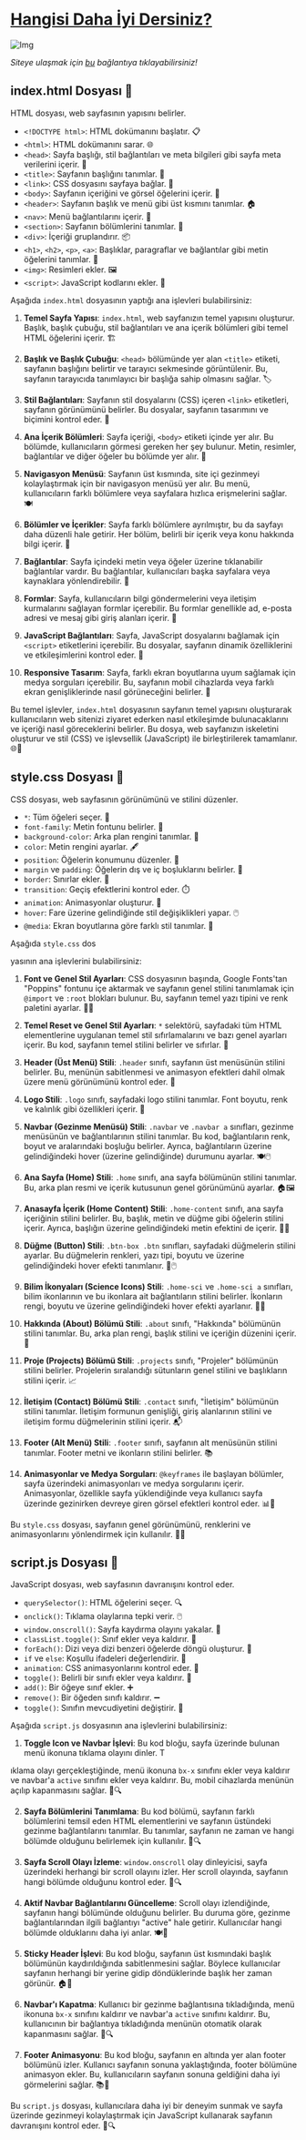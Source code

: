 # [Hangisi Daha İyi Dersiniz?](https://salcompturkiye--omerasln.repl.co/)

![Img](https://i.hizliresim.com/r3ebnma.png)

*Siteye ulaşmak için [bu](https://salcompturkiye--omerasln.repl.co/) bağlantıya tıklayabilirsiniz!*

## index.html Dosyası 📄
HTML dosyası, web sayfasının yapısını belirler.

- `<!DOCTYPE html>`: HTML dokümanını başlatır. 📋
- `<html>`: HTML dokümanını sarar. 🌐
- `<head>`: Sayfa başlığı, stil bağlantıları ve meta bilgileri gibi sayfa meta verilerini içerir. 🧾
- `<title>`: Sayfanın başlığını tanımlar. 📝
- `<link>`: CSS dosyasını sayfaya bağlar. 🔗
- `<body>`: Sayfanın içeriğini ve görsel öğelerini içerir. 📃
- `<header>`: Sayfanın başlık ve menü gibi üst kısmını tanımlar. 🏠
- `<nav>`: Menü bağlantılarını içerir. 🍔
- `<section>`: Sayfanın bölümlerini tanımlar. 📰
- `<div>`: İçeriği gruplandırır. 📦
- `<h1>`, `<h2>`, `<p>`, `<a>`: Başlıklar, paragraflar ve bağlantılar gibi metin öğelerini tanımlar. 📝
- `<img>`: Resimleri ekler. 🖼️
- `<script>`: JavaScript kodlarını ekler. 🚀

Aşağıda `index.html` dosyasının yaptığı ana işlevleri bulabilirsiniz:

1. **Temel Sayfa Yapısı**: `index.html`, web sayfanızın temel yapısını oluşturur. Başlık, başlık çubuğu, stil bağlantıları ve ana içerik bölümleri gibi temel HTML öğelerini içerir. 🏗️

2. **Başlık ve Başlık Çubuğu**: `<head>` bölümünde yer alan `<title>` etiketi, sayfanın başlığını belirtir ve tarayıcı sekmesinde görüntülenir. Bu, sayfanın tarayıcıda tanımlayıcı bir başlığa sahip olmasını sağlar. 🏷️

3. **Stil Bağlantıları**: Sayfanın stil dosyalarını (CSS) içeren `<link>` etiketleri, sayfanın görünümünü belirler. Bu dosyalar, sayfanın tasarımını ve biçimini kontrol eder. 🎨

4. **Ana İçerik Bölümleri**: Sayfa içeriği, `<body>` etiketi içinde yer alır. Bu bölümde, kullanıcıların görmesi gereken her şey bulunur. Metin, resimler, bağlantılar ve diğer öğeler bu bölümde yer alır. 📄

5. **Navigasyon Menüsü**: Sayfanın üst kısmında, site içi gezinmeyi kolaylaştırmak için bir navigasyon menüsü yer alır. Bu menü, kullanıcıların farklı bölümlere veya sayfalara hızlıca erişmelerini sağlar. 🍽️

6. **Bölümler ve İçerikler**: Sayfa farklı bölümlere ayrılmıştır, bu da sayfayı daha düzenli hale getirir. Her bölüm, belirli bir içerik veya konu hakkında bilgi içerir. 📰

7. **Bağlantılar**: Sayfa içindeki metin veya öğeler üzerine tıklanabilir bağlantılar vardır. Bu bağlantılar, kullanıcıları başka sayfalara veya kaynaklara yönlendirebilir. 🔗

8. **Formlar**: Sayfa, kullanıcıların bilgi göndermelerini veya iletişim kurmalarını sağlayan formlar içerebilir. Bu formlar genellikle ad, e-posta adresi ve mesaj gibi giriş alanları içerir. 📝

9. **JavaScript Bağlantıları**: Sayfa, JavaScript dosyalarını bağlamak için `<script>` etiketlerini içerebilir. Bu dosyalar, sayfanın dinamik özelliklerini ve etkileşimlerini kontrol eder. 🚀

10. **Responsive Tasarım**: Sayfa, farklı ekran boyutlarına uyum sağlamak için medya sorguları içerebilir. Bu, sayfanın mobil cihazlarda veya farklı ekran genişliklerinde nasıl görüneceğini belirler. 📱

Bu temel işlevler, `index.html` dosyasının sayfanın temel yapısını oluşturarak kullanıcıların web sitenizi ziyaret ederken nasıl etkileşimde bulunacaklarını ve içeriği nasıl göreceklerini belirler. Bu dosya, web sayfanızın iskeletini oluşturur ve stil (CSS) ve işlevsellik (JavaScript) ile birleştirilerek tamamlanır. 🌐💼

## style.css Dosyası 🎨
CSS dosyası, web sayfasının görünümünü ve stilini düzenler.

- `*`: Tüm öğeleri seçer. 🎨
- `font-family`: Metin fontunu belirler. 📝
- `background-color`: Arka plan rengini tanımlar. 🌈
- `color`: Metin rengini ayarlar. 🖋️
- `position`: Öğelerin konumunu düzenler. 🧭
- `margin` ve `padding`: Öğelerin dış ve iç boşluklarını belirler. 📏
- `border`: Sınırlar ekler. 📌
- `transition`: Geçiş efektlerini kontrol eder. ⏱️
- `animation`: Animasyonlar oluşturur. 🎉
- `hover`: Fare üzerine gelindiğinde stil değişiklikleri yapar. 🖱️
- `@media`: Ekran boyutlarına göre farklı stil tanımlar. 📱

Aşağıda `style.css` dos

yasının ana işlevlerini bulabilirsiniz:

1. **Font ve Genel Stil Ayarları**: CSS dosyasının başında, Google Fonts'tan "Poppins" fontunu içe aktarmak ve sayfanın genel stilini tanımlamak için `@import` ve `:root` blokları bulunur. Bu, sayfanın temel yazı tipini ve renk paletini ayarlar. 📝🎨

2. **Temel Reset ve Genel Stil Ayarları**: `*` selektörü, sayfadaki tüm HTML elementlerine uygulanan temel stil sıfırlamalarını ve bazı genel ayarları içerir. Bu kod, sayfanın temel stilini belirler ve sıfırlar. 🚀

3. **Header (Üst Menü) Stili**: `.header` sınıfı, sayfanın üst menüsünün stilini belirler. Bu, menünün sabitlenmesi ve animasyon efektleri dahil olmak üzere menü görünümünü kontrol eder. 🍔

4. **Logo Stili**: `.logo` sınıfı, sayfadaki logo stilini tanımlar. Font boyutu, renk ve kalınlık gibi özellikleri içerir. 🏢

5. **Navbar (Gezinme Menüsü) Stili**: `.navbar` ve `.navbar a` sınıfları, gezinme menüsünün ve bağlantılarının stilini tanımlar. Bu kod, bağlantıların renk, boyut ve aralarındaki boşluğu belirler. Ayrıca, bağlantıların üzerine gelindiğindeki hover (üzerine gelindiğinde) durumunu ayarlar. 🍽️🖱️

6. **Ana Sayfa (Home) Stili**: `.home` sınıfı, ana sayfa bölümünün stilini tanımlar. Bu, arka plan resmi ve içerik kutusunun genel görünümünü ayarlar. 🏠🖼️

7. **Anasayfa İçerik (Home Content) Stili**: `.home-content` sınıfı, ana sayfa içeriğinin stilini belirler. Bu, başlık, metin ve düğme gibi öğelerin stilini içerir. Ayrıca, başlığın üzerine gelindiğindeki metin efektini de içerir. 📃🎉

8. **Düğme (Button) Stili**: `.btn-box .btn` sınıfları, sayfadaki düğmelerin stilini ayarlar. Bu düğmelerin renkleri, yazı tipi, boyutu ve üzerine gelindiğindeki hover efekti tanımlanır. 🔘🖱️

9. **Bilim İkonyaları (Science Icons) Stili**: `.home-sci` ve `.home-sci a` sınıfları, bilim ikonlarının ve bu ikonlara ait bağlantıların stilini belirler. İkonların rengi, boyutu ve üzerine gelindiğindeki hover efekti ayarlanır. 🧪🔬

10. **Hakkında (About) Bölümü Stili**: `.about` sınıfı, "Hakkında" bölümünün stilini tanımlar. Bu, arka plan rengi, başlık stilini ve içeriğin düzenini içerir. 📰

11. **Proje (Projects) Bölümü Stili**: `.projects` sınıfı, "Projeler" bölümünün stilini belirler. Projelerin sıralandığı sütunların genel stilini ve başlıkların stilini içerir. 📈

12. **İletişim (Contact) Bölümü Stili**: `.contact` sınıfı, "İletişim" bölümünün stilini tanımlar. İletişim formunun genişliği, giriş alanlarının stilini ve iletişim formu düğmelerinin stilini içerir. 📬

13. **Footer (Alt Menü) Stili**: `.footer` sınıfı, sayfanın alt menüsünün stilini tanımlar. Footer metni ve ikonların stilini belirler. 📚

14. **Animasyonlar ve Medya Sorguları**: `@keyframes` ile başlayan bölümler, sayfa üzerindeki animasyonları ve medya sorgularını içerir. Animasyonlar, özellikle sayfa yüklendiğinde veya kullanıcı sayfa üzerinde gezinirken devreye giren görsel efektleri kontrol eder. 📊📱

Bu `style.css` dosyası, sayfanın genel görünümünü, renklerini ve animasyonlarını yönlendirmek için kullanılır. 🎨✨

## script.js Dosyası 🚀
JavaScript dosyası, web sayfasının davranışını kontrol eder.

- `querySelector()`: HTML öğelerini seçer. 🔍
- `onclick()`: Tıklama olaylarına tepki verir. 🖱️
- `window.onscroll()`: Sayfa kaydırma olayını yakalar. 📜
- `classList.toggle()`: Sınıf ekler veya kaldırır. 🧩
- `forEach()`: Dizi veya dizi benzeri öğelerde döngü oluşturur. 🔄
- `if` ve `else`: Koşullu ifadeleri değerlendirir. 🤔
- `animation`: CSS animasyonlarını kontrol eder. 🎉
- `toggle()`: Belirli bir sınıfı ekler veya kaldırır. 🔄
- `add()`: Bir öğeye sınıf ekler. ➕
- `remove()`: Bir öğeden sınıfı kaldırır. ➖
- `toggle()`: Sınıfın mevcudiyetini değiştirir. 🔄

Aşağıda `script.js` dosyasının ana işlevlerini bulabilirsiniz:

1. **Toggle Icon ve Navbar İşlevi**: Bu kod bloğu, sayfa üzerinde bulunan menü ikonuna tıklama olayını dinler. T

ıklama olayı gerçekleştiğinde, menü ikonuna `bx-x` sınıfını ekler veya kaldırır ve navbar'a `active` sınıfını ekler veya kaldırır. Bu, mobil cihazlarda menünün açılıp kapanmasını sağlar. 🍔🔍

2. **Sayfa Bölümlerini Tanımlama**: Bu kod bölümü, sayfanın farklı bölümlerini temsil eden HTML elementlerini ve sayfanın üstündeki gezinme bağlantılarını tanımlar. Bu tanımlar, sayfanın ne zaman ve hangi bölümde olduğunu belirlemek için kullanılır. 📰🔍

3. **Sayfa Scroll Olayı İzleme**: `window.onscroll` olay dinleyicisi, sayfa üzerindeki herhangi bir scroll olayını izler. Her scroll olayında, sayfanın hangi bölümde olduğunu kontrol eder. 📜🔍

4. **Aktif Navbar Bağlantılarını Güncelleme**: Scroll olayı izlendiğinde, sayfanın hangi bölümünde olduğunu belirler. Bu duruma göre, gezinme bağlantılarından ilgili bağlantıyı "active" hale getirir. Kullanıcılar hangi bölümde olduklarını daha iyi anlar. 🍽️📜

5. **Sticky Header İşlevi**: Bu kod bloğu, sayfanın üst kısmındaki başlık bölümünün kaydırıldığında sabitlenmesini sağlar. Böylece kullanıcılar sayfanın herhangi bir yerine gidip döndüklerinde başlık her zaman görünür. 🏠📌

6. **Navbar'ı Kapatma**: Kullanıcı bir gezinme bağlantısına tıkladığında, menü ikonuna `bx-x` sınıfını kaldırır ve navbar'a `active` sınıfını kaldırır. Bu, kullanıcının bir bağlantıya tıkladığında menünün otomatik olarak kapanmasını sağlar. 🍔🔍

7. **Footer Animasyonu**: Bu kod bloğu, sayfanın en altında yer alan footer bölümünü izler. Kullanıcı sayfanın sonuna yaklaştığında, footer bölümüne animasyon ekler. Bu, kullanıcıların sayfanın sonuna geldiğini daha iyi görmelerini sağlar. 📚🎉

Bu `script.js` dosyası, kullanıcılara daha iyi bir deneyim sunmak ve sayfa üzerinde gezinmeyi kolaylaştırmak için JavaScript kullanarak sayfanın davranışını kontrol eder. 🚀🔍
